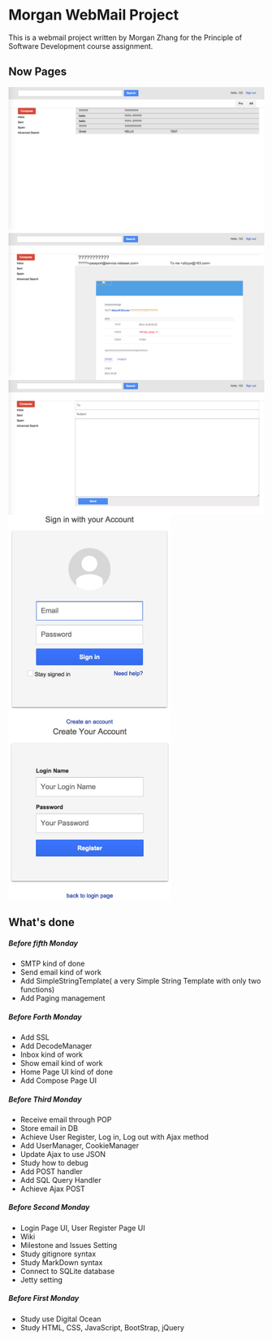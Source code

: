 # Morgan WebMail Project

This is a webmail project written by Morgan Zhang for the Principle of Software Development course assignment.

## Now Pages
<img align=top src="figures/inbox.png" width="640">
<br />
<img align=top src="figures/showEmail.png" width="640">
<br />
<img align=top src="figures/compose.png" width="640">
<br />
<img align=top src="figures/login.jpg" width="320">
<img align=top src="figures/UserRegister.jpg" width="320">

## What's done
##### Before fifth Monday
- SMTP kind of done
- Send email kind of work
- Add SimpleStringTemplate( a very Simple String Template with only two functions)
- Add Paging management

##### Before Forth Monday
- Add SSL
- Add DecodeManager
- Inbox kind of work
- Show email kind of work
- Home Page UI kind of done
- Add Compose Page UI

##### Before Third Monday
- Receive email through POP
- Store email in DB
- Achieve User Register, Log in, Log out with Ajax method
- Add UserManager, CookieManager
- Update Ajax to use JSON
- Study how to debug
- Add POST handler
- Add SQL Query Handler
- Achieve Ajax POST

##### Before Second Monday
- Login Page UI, User Register Page UI
- Wiki
- Milestone and Issues Setting
- Study gitignore syntax
- Study MarkDown syntax
- Connect to SQLite database
- Jetty setting

##### Before First Monday
- Study use Digital Ocean
- Study HTML, CSS, JavaScript, BootStrap, jQuery